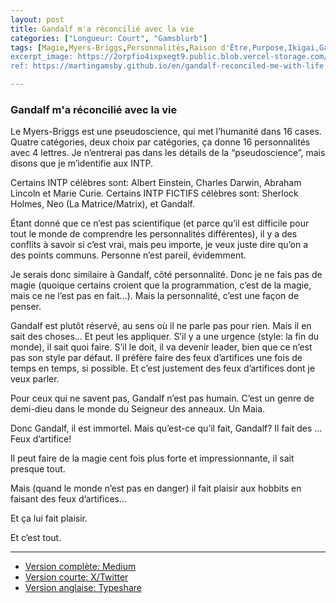 ```yaml
---
layout: post
title: Gandalf m'a réconcilié avec la vie
categories: ["Longueur: Court", "Gamsblurb"]
tags: [Magie,Myers-Briggs,Personnalités,Raison d'Être,Purpose,Ikigai,Gamsblurb]
excerpt_image: https://2orpfio4ixpxegt9.public.blob.vercel-storage.com/blogPost/cm0cfphhf00lmlb0c67d036e8/preview-image-ZbYl0a55qAyhUN6BCOXlZ5YP58hVhB.jfif
ref: https://martingamsby.github.io/en/gandalf-reconciled-me-with-life

---
```


### **Gandalf m'a réconcilié avec la vie**

Le Myers-Briggs est une pseudoscience, qui met l’humanité dans 16 cases. Quatre catégories, deux choix par catégories, ça donne 16 personnalités avec 4 lettres. Je n’entrerai pas dans les détails de la “pseudoscience”, mais disons que je m’identifie aux INTP.

Certains INTP célèbres sont: Albert Einstein, Charles Darwin, Abraham Lincoln et Marie Curie. Certains INTP FICTIFS célèbres sont: Sherlock Holmes, Neo (La Matrice/Matrix), et Gandalf.

Étant donné que ce n’est pas scientifique (et parce qu’il est difficile pour tout le monde de comprendre les personnalités différentes), il y a des conflits à savoir si c’est vrai, mais peu importe, je veux juste dire qu’on a des points communs. Personne n’est pareil, évidemment.

Je serais donc similaire à Gandalf, côté personnalité. Donc je ne fais pas de magie (quoique certains croient que la programmation, c’est de la magie, mais ce ne l’est pas en fait…). Mais la personnalité, c’est une façon de penser.

Gandalf est plutôt réservé, au sens où il ne parle pas pour rien. Mais il en sait des choses­… Et peut les appliquer. S’il y a une urgence (style: la fin du monde), il sait quoi faire. S’il le doit, il va devenir leader, bien que ce n’est pas son style par défaut. Il préfère faire des feux d’artifices une fois de temps en temps, si possible. Et c’est justement des feux d’artifices dont je veux parler.

Pour ceux qui ne savent pas, Gandalf n’est pas humain. C’est un genre de demi-dieu dans le monde du Seigneur des anneaux. Un Maia.

Donc Gandalf, il est immortel. Mais qu’est-ce qu’il fait, Gandalf? Il fait des … Feux d’artifice!

Il peut faire de la magie cent fois plus forte et impressionnante, il sait presque tout.

Mais (quand le monde n’est pas en danger) il fait plaisir aux hobbits en faisant des feux d’artifices…

Et ça lui fait plaisir.

Et c’est tout.

---

- [Version complète: Medium](https://medium.com/@martin.gamsby/gandalf-ma-r%C3%A9concili%C3%A9-avec-la-vie-4e629cf3f8a7)
- [Version courte: X/Twitter](https://x.com/MartinGamsby/status/1828416284746191223)
- [Version anglaise: Typeshare](https://typeshare.co/martingamsby/posts/gandalf-reconciled-me-with-life)

